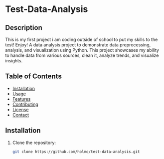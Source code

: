 # Test-Data-Analysis

## Description
This is my first project i am coding outside of school to put my skills to the test! Enjoy!
A data analysis project to demonstrate data preprocessing, analysis, and visualization using Python. This project showcases my ability to handle data from various sources, clean it, analyze trends, and visualize insights.

## Table of Contents
- [Installation](#installation)
- [Usage](#usage)
- [Features](#features)
- [Contributing](#contributing)
- [License](#license)
- [Contact](#contact)

## Installation
1. Clone the repository:
   ```bash
   git clone https://github.com/holmq/test-data-analysis.git

